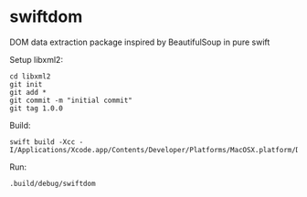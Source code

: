 # swiftdom
DOM data extraction package inspired by BeautifulSoup in pure swift

Setup libxml2:

	cd libxml2
	git init
	git add *
	git commit -m "initial commit"
	git tag 1.0.0

Build:

	swift build -Xcc -I/Applications/Xcode.app/Contents/Developer/Platforms/MacOSX.platform/Developer/SDKs/MacOSX.sdk

Run:

	.build/debug/swiftdom